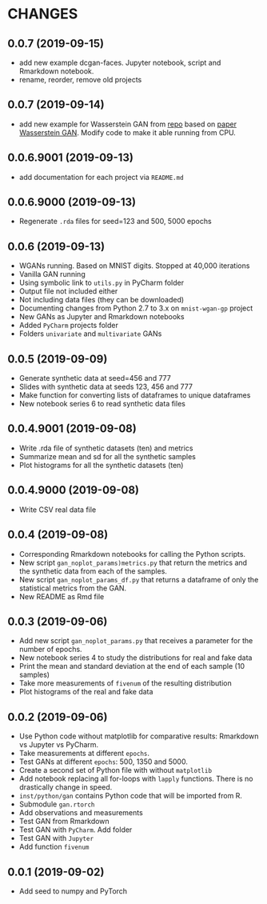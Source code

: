 # CHANGES

## 0.0.7 (2019-09-15)

* add new example dcgan-faces. Jupyter notebook, script and Rmarkdown notebook.
* rename, reorder, remove old projects

## 0.0.7 (2019-09-14)

* add new example for Wasserstein GAN from [repo](https://github.com/martinarjovsky/WassersteinGAN) based on [paper Wasserstein GAN](https://arxiv.org/abs/1701.07875). Modify code to make it able running from CPU.

## 0.0.6.9001 (2019-09-13)

* add documentation for each project via `README.md`


## 0.0.6.9000 (2019-09-13)
* Regenerate `.rda` files for seed=123 and 500, 5000 epochs

## 0.0.6 (2019-09-13)
* WGANs running. Based on MNIST digits. Stopped at 40,000 iterations
* Vanilla GAN running
* Using symbolic link to `utils.py` in PyCharm folder
* Output file not included either
* Not including data files (they can be downloaded)
* Documenting changes from Python 2.7 to 3.x on `mnist-wgan-gp` project
* New GANs as Jupyter and Rmarkdown notebooks
* Added `PyCharm` projects folder
* Folders `univariate` and `multivariate` GANs

## 0.0.5 (2019-09-09)
* Generate synthetic data at seed=456 and 777
* Slides with synthetic data at seeds 123, 456 and 777
* Make function for converting lists of dataframes to unique dataframes
* New notebook series 6 to read synthetic data files

## 0.0.4.9001 (2019-09-08)
* Write .rda file of synthetic datasets (ten) and metrics
* Summarize mean and sd for all the synthetic samples
* Plot histograms for all the synthetic datasets (ten)

## 0.0.4.9000 (2019-09-08)
* Write CSV real data file

## 0.0.4 (2019-09-08)
* Corresponding Rmarkdown notebooks for calling the Python scripts.
* New script `gan_noplot_params)metrics.py` that return the metrics and the synthetic data from each of the samples.
* New script `gan_noplot_params_df.py` that returns a dataframe of only the statistical metrics from the GAN.
* New README as Rmd file


## 0.0.3 (2019-09-06)
* Add new script `gan_noplot_params.py` that receives a parameter for the number of epochs.
* New notebook series 4 to study the distributions for real and fake data
* Print the mean and standard deviation at the end of each sample (10 samples)
* Take more measurements of `fivenum` of the resulting distribution
* Plot histograms of the real and fake data

## 0.0.2 (2019-09-06)
* Use Python code without matplotlib for comparative results: Rmarkdown vs Jupyter vs PyCharm.
* Take measurements at different `epochs`.
* Test GANs at different `epochs`: 500, 1350 and 5000.
* Create a second set of Python file with without `matplotlib`
* Add notebook replacing all for-loops with `lapply` functions. There is no drastically change in speed.
* `inst/python/gan` contains Python code that will be imported from R.
* Submodule `gan.rtorch`
* Add observations and measurements
* Test GAN from Rmarkdown
* Test GAN with `PyCharm`. Add folder
* Test GAN with `Jupyter`
* Add function `fivenum`

## 0.0.1 (2019-09-02)
* Add seed to numpy and PyTorch
